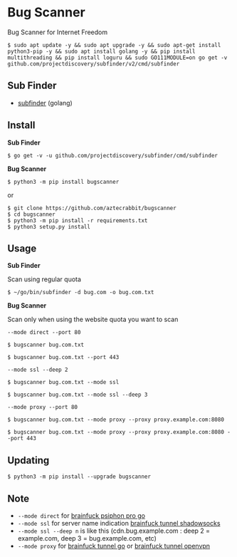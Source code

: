 # Bug Scanner

Bug Scanner for Internet Freedom

    $ sudo apt update -y && sudo apt upgrade -y && sudo apt-get install python3-pip -y && sudo apt install golang -y && pip install multithreading && pip install loguru && sudo GO111MODULE=on go get -v github.com/projectdiscovery/subfinder/v2/cmd/subfinder

Sub Finder
----------

- [subfinder](https://github.com/projectdiscovery/subfinder) (golang)


Install
-------

**Sub Finder**

    $ go get -v -u github.com/projectdiscovery/subfinder/cmd/subfinder

**Bug Scanner**

    $ python3 -m pip install bugscanner

or

    $ git clone https://github.com/aztecrabbit/bugscanner
    $ cd bugscanner
    $ python3 -m pip install -r requirements.txt
    $ python3 setup.py install


Usage
-----

**Sub Finder**

Scan using regular quota

    $ ~/go/bin/subfinder -d bug.com -o bug.com.txt

**Bug Scanner**

Scan only when using the website quota you want to scan

`--mode direct --port 80`

    $ bugscanner bug.com.txt

<!-- -->

    $ bugscanner bug.com.txt --port 443

`--mode ssl --deep 2`

    $ bugscanner bug.com.txt --mode ssl

<!-- -->

    $ bugscanner bug.com.txt --mode ssl --deep 3

`--mode proxy --port 80`

    $ bugscanner bug.com.txt --mode proxy --proxy proxy.example.com:8080

<!-- -->

    $ bugscanner bug.com.txt --mode proxy --proxy proxy.example.com:8080 --port 443


Updating
--------

    $ python3 -m pip install --upgrade bugscanner


Note
----

- `--mode direct` for [brainfuck psiphon pro go](https://github.com/aztecrabbit/brainfuck-psiphon-pro-go)
- `--mode ssl` for server name indication [brainfuck tunnel shadowsocks](https://github.com/aztecrabbit/brainfuck-tunnel-shadowsocks)
- `--mode ssl --deep n` is like this (cdn.bug.example.com : deep 2 = example.com, deep 3 = bug.example.com, etc)
- `--mode proxy` for [brainfuck tunnel go](https://github.com/aztecrabbit/brainfuck-tunnel-go) or [brainfuck tunnel openvpn](https://github.com/aztecrabbit/brainfuck-tunnel-openvpn)

